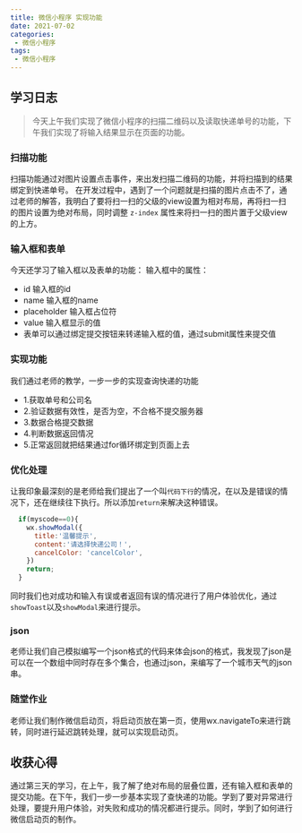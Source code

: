 ```yaml
---
title: 微信小程序 实现功能
date: 2021-07-02
categories:
 - 微信小程序
tags:
 - 微信小程序 
---
```


## 学习日志

>今天上午我们实现了微信小程序的扫描二维码以及读取快递单号的功能，下午我们实现了将输入结果显示在页面的功能。

### 扫描功能
扫描功能通过对图片设置点击事件，来出发扫描二维码的功能，并将扫描到的结果绑定到快递单号。
在开发过程中，遇到了一个问题就是扫描的图片点击不了，通过老师的解答，我明白了要将扫一扫的父级的view设置为相对布局，再将扫一扫的图片设置为绝对布局，同时调整 `z-index` 属性来将扫一扫的图片置于父级view的上方。

### 输入框和表单
今天还学习了输入框以及表单的功能：
输入框中的属性：
* id 输入框的id
* name 输入框的name
* placeholder 输入框占位符
* value 输入框显示的值
* 表单可以通过绑定提交按钮来转递输入框的值，通过submit属性来提交值

### 实现功能
我们通过老师的教学，一步一步的实现查询快递的功能
* 1.获取单号和公司名
* 2.验证数据有效性，是否为空，不合格不提交服务器
* 3.数据合格提交数据
* 4.判断数据返回情况
* 5.正常返回就把结果通过for循环绑定到页面上去

### 优化处理
让我印象最深刻的是老师给我们提出了一个叫`代码下行`的情况，在以及是错误的情况下，还在继续往下执行。所以添加`return`来解决这种错误。
```js
  if(myscode==0){
    wx.showModal({
      title:'温馨提示',
      content:'请选择快递公司！',
      cancelColor: 'cancelColor',
    })
    return;
  }
```
同时我们也对成功和输入有误或者返回有误的情况进行了用户体验优化，通过`showToast`以及`showModal`来进行提示。

### json
老师让我们自己模拟编写一个json格式的代码来体会json的格式，我发现了json是可以在一个数组中同时存在多个集合，也通过json，来编写了一个城市天气的json串。

### 随堂作业
老师让我们制作微信启动页，将启动页放在第一页，使用wx.navigateTo来进行跳转，同时进行延迟跳转处理，就可以实现启动页。


## 收获心得

通过第三天的学习，在上午，我了解了绝对布局的层叠位置，还有输入框和表单的提交功能。在下午，我们一步一步基本实现了查快递的功能。学到了要对异常进行处理，要提升用户体验，对失败和成功的情况都进行提示。同时，学到了如何进行微信启动页的制作。